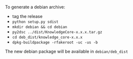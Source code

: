 To generate a debian archive:

- tag the release
- `python setup.py sdist`
- `mkdir debian && cd debian`
- `py2dsc ../dist/KnowledgeCore-x.x.x.tar.gz`
- `cd deb_dist/knowledge_core-x.x.x`
- `dpkg-buildpackage -rfakeroot -uc -us -b`

The new debian package will be available in `debian/deb_dist`
